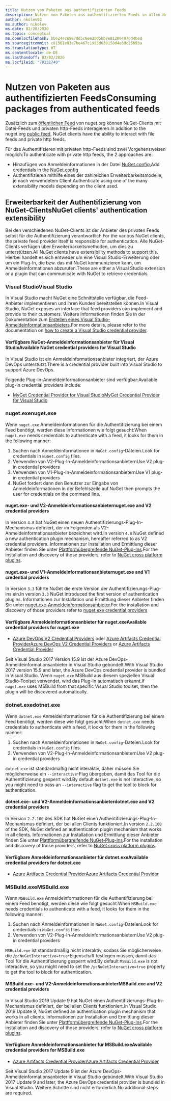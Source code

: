 ```yaml
---
title: Nutzen von Paketen aus authentifizierten Feeds
description: Nutzen von Paketen aus authentifizierten Feeds in allen NuGet-Clientszenarios
author: nkolev92
ms.author: nikolev
ms.date: 02/28/2020
ms.topic: conceptual
ms.openlocfilehash: bb624ec6987dd5c6ee38d5bb7e01200487dd4bed
ms.sourcegitcommit: c81561e93a7be467c1983d639158d4e3dc25b93a
ms.translationtype: HT
ms.contentlocale: de-DE
ms.lasthandoff: 03/02/2020
ms.locfileid: "78231740"
---
```

# <a name="consuming-packages-from-authenticated-feeds"></a><span data-ttu-id="af4ec-103">Nutzen von Paketen aus authentifizierten Feeds</span><span class="sxs-lookup"><span data-stu-id="af4ec-103">Consuming packages from authenticated feeds</span></span>

<span data-ttu-id="af4ec-104">Zusätzlich zum [öffentlichen Feed](https://api.nuget.org/v3/index.json) von nuget.org können NuGet-Clients mit Datei-Feeds und privaten http-Feeds interagieren.</span><span class="sxs-lookup"><span data-stu-id="af4ec-104">In addition to the nuget.org [public feed](https://api.nuget.org/v3/index.json), NuGet clients have the ability to interact with file feeds and private http feeds.</span></span>


<span data-ttu-id="af4ec-105">Für das Authentifizieren mit privaten http-Feeds sind zwei Vorgehensweisen möglich:</span><span class="sxs-lookup"><span data-stu-id="af4ec-105">To authenticate with private http feeds, the 2 approaches are:</span></span>

* <span data-ttu-id="af4ec-106">Hinzufügen von Anmeldeinformationen in der Datei [NuGet.config](../reference/nuget-config-file.md#packagesourcecredentials),</span><span class="sxs-lookup"><span data-stu-id="af4ec-106">Add credentials in the [NuGet.config](../reference/nuget-config-file.md#packagesourcecredentials)</span></span>
* <span data-ttu-id="af4ec-107">Authentifizieren mithilfe eines der zahlreichen Erweiterbarkeitsmodelle, je nach verwendetem Client.</span><span class="sxs-lookup"><span data-stu-id="af4ec-107">Authenticate using one of the many extensibility models depending on the client used.</span></span>

## <a name="nuget-clients-authentication-extensibility"></a><span data-ttu-id="af4ec-108">Erweiterbarkeit der Authentifizierung von NuGet-Clients</span><span class="sxs-lookup"><span data-stu-id="af4ec-108">NuGet clients' authentication extensibility</span></span>

<span data-ttu-id="af4ec-109">Bei den verschiedenen NuGet-Clients ist der Anbieter des privaten Feeds selbst für die Authentifizierung verantwortlich.</span><span class="sxs-lookup"><span data-stu-id="af4ec-109">For the various NuGet clients, the private feed provider itself is responsible for authentication.</span></span>
<span data-ttu-id="af4ec-110">Alle NuGet-Clients verfügen über Erweiterbarkeitsmethoden, um dies zu unterstützen.</span><span class="sxs-lookup"><span data-stu-id="af4ec-110">All NuGet clients have extensibility methods to support this.</span></span> <span data-ttu-id="af4ec-111">Hierbei handelt es sich entweder um eine Visual Studio-Erweiterung oder um ein Plug-In, die bzw. das mit NuGet kommunizieren kann, um Anmeldeinformationen abzurufen.</span><span class="sxs-lookup"><span data-stu-id="af4ec-111">These are either a Visual Studio extension or a plugin that can communicate with NuGet to retrieve credentials.</span></span>

### <a name="visual-studio"></a><span data-ttu-id="af4ec-112">Visual Studio</span><span class="sxs-lookup"><span data-stu-id="af4ec-112">Visual Studio</span></span>

<span data-ttu-id="af4ec-113">In Visual Studio macht NuGet eine Schnittstelle verfügbar, die Feed-Anbieter implementieren und ihren Kunden bereitstellen können.</span><span class="sxs-lookup"><span data-stu-id="af4ec-113">In Visual Studio, NuGet exposes an interface that feed providers can implement and provide to their customers.</span></span> <span data-ttu-id="af4ec-114">Weitere Informationen finden Sie in der Dokumentation zum [Erstellen eines Visual Studio-Anmeldeinformationsanbieters](../reference/extensibility/NuGet-Credential-Providers-for-Visual-Studio.md).</span><span class="sxs-lookup"><span data-stu-id="af4ec-114">For more details, please refer to the documentation on [how to create a Visual Studio credential provider](../reference/extensibility/NuGet-Credential-Providers-for-Visual-Studio.md).</span></span>

#### <a name="available-nuget-credential-providers-for-visual-studio"></a><span data-ttu-id="af4ec-115">Verfügbare NuGet-Anmeldeinformationsanbieter für Visual Studio</span><span class="sxs-lookup"><span data-stu-id="af4ec-115">Available NuGet credential providers for Visual Studio</span></span>

<span data-ttu-id="af4ec-116">In Visual Studio ist ein Anmeldeinformationsanbieter integriert, der Azure DevOps unterstützt.</span><span class="sxs-lookup"><span data-stu-id="af4ec-116">There is a credential provider built into Visual Studio to support Azure DevOps.</span></span>


<span data-ttu-id="af4ec-117">Folgende Plug-In-Anmeldeinformationsanbieter sind verfügbar:</span><span class="sxs-lookup"><span data-stu-id="af4ec-117">Available plug-in credential providers include:</span></span>

* [<span data-ttu-id="af4ec-118">MyGet Credential Provider for Visual Studio</span><span class="sxs-lookup"><span data-stu-id="af4ec-118">MyGet Credential Provider for Visual Studio</span></span>](http://docs.myget.org/docs/reference/credential-provider-for-visual-studio)

### <a name="nugetexe"></a><span data-ttu-id="af4ec-119">nuget.exe</span><span class="sxs-lookup"><span data-stu-id="af4ec-119">nuget.exe</span></span>

<span data-ttu-id="af4ec-120">Wenn `nuget.exe` Anmeldeinformationen für die Authentifizierung bei einem Feed benötigt, werden diese Informationen wie folgt gesucht:</span><span class="sxs-lookup"><span data-stu-id="af4ec-120">When `nuget.exe` needs credentials to authenticate with a feed, it looks for them in the following manner:</span></span>

1. <span data-ttu-id="af4ec-121">Suchen nach Anmeldeinformationen in `NuGet.config`-Dateien.</span><span class="sxs-lookup"><span data-stu-id="af4ec-121">Look for credentials in `NuGet.config` files.</span></span>
1. <span data-ttu-id="af4ec-122">Verwenden von V2-Plug-In-Anmeldeinformationsanbietern</span><span class="sxs-lookup"><span data-stu-id="af4ec-122">Use V2 plug-in credential providers</span></span>
1. <span data-ttu-id="af4ec-123">Verwenden von V1-Plug-In-Anmeldeinformationsanbietern</span><span class="sxs-lookup"><span data-stu-id="af4ec-123">Use V1 plug-in credential providers</span></span>
1. <span data-ttu-id="af4ec-124">NuGet fordert dann den Benutzer zur Eingabe von Anmeldeinformationen in der Befehlszeile auf.</span><span class="sxs-lookup"><span data-stu-id="af4ec-124">NuGet then prompts the user for credentials on the command line.</span></span>

#### <a name="nugetexe-and-v2-credential-providers"></a><span data-ttu-id="af4ec-125">nuget.exe- und V2-Anmeldeinformationsanbieter</span><span class="sxs-lookup"><span data-stu-id="af4ec-125">nuget.exe and V2 credential providers</span></span>

<span data-ttu-id="af4ec-126">In Version `4.8` hat NuGet einen neuen Authentifizierungs-Plug-In-Mechanismus definiert, der im Folgenden als V2-Anmeldeinformationsanbieter bezeichnet wird.</span><span class="sxs-lookup"><span data-stu-id="af4ec-126">In version `4.8` NuGet defined a new authentication plugin mechanism, hereafter referred to as V2 credential providers.</span></span>
<span data-ttu-id="af4ec-127">Informationen zur Installation und Ermittlung dieser Anbieter finden Sie unter [Plattformübergreifende NuGet-Plug-Ins](../reference/extensibility/NuGet-Cross-Platform-Plugins.md#plugin-installation-and-discovery).</span><span class="sxs-lookup"><span data-stu-id="af4ec-127">For the installation and discovery of those providers, refer to [NuGet cross platform plugins](../reference/extensibility/NuGet-Cross-Platform-Plugins.md#plugin-installation-and-discovery).</span></span>

#### <a name="nugetexe-and-v1-credential-providers"></a><span data-ttu-id="af4ec-128">nuget.exe- und V1-Anmeldeinformationsanbieter</span><span class="sxs-lookup"><span data-stu-id="af4ec-128">nuget.exe and V1 credential providers</span></span>

<span data-ttu-id="af4ec-129">In Version `3.3` führte NuGet die erste Version der Authentifizierungs-Plug-ins ein.</span><span class="sxs-lookup"><span data-stu-id="af4ec-129">In version `3.3` NuGet introduced the first version of authentication plugins.</span></span>
<span data-ttu-id="af4ec-130">Informationen zur Installation und Ermittlung dieser Anbieter finden Sie unter [nuget.exe-Anmeldeinformationsanbieter](../reference/extensibility/nuget-exe-Credential-Providers.md#nugetexe-credential-provider-discovery).</span><span class="sxs-lookup"><span data-stu-id="af4ec-130">For the installation and discovery of those providers refer to [nuget.exe credential providers](../reference/extensibility/nuget-exe-Credential-Providers.md#nugetexe-credential-provider-discovery)</span></span>

#### <a name="available-credential-providers-for-nugetexe"></a><span data-ttu-id="af4ec-131">Verfügbare Anmeldeinformationsanbieter für nuget.exe</span><span class="sxs-lookup"><span data-stu-id="af4ec-131">Available credential providers for nuget.exe</span></span>

* <span data-ttu-id="af4ec-132">[Azure DevOps V2 Credential Providers](/azure/devops/artifacts/nuget/nuget-exe?view=azure-devops#add-a-feed-to-nuget-482-or-later) oder [Azure Artifacts Credential Provider](https://github.com/microsoft/artifacts-credprovider)</span><span class="sxs-lookup"><span data-stu-id="af4ec-132">[Azure DevOps V2 Credential Providers](/azure/devops/artifacts/nuget/nuget-exe?view=azure-devops#add-a-feed-to-nuget-482-or-later) or [Azure Artifacts Credential Provider](https://github.com/microsoft/artifacts-credprovider)</span></span>

<span data-ttu-id="af4ec-133">Seit Visual Studio 2017 Version 15.9 ist der Azure DevOps-Anmeldeinformationsanbieter in Visual Studio gebündelt.</span><span class="sxs-lookup"><span data-stu-id="af4ec-133">With Visual Studio 2017 version 15.9 and later, the Azure DevOps credential provider is bundled in Visual Studio.</span></span>
<span data-ttu-id="af4ec-134">Wenn `nuget.exe` MSBuild aus diesem speziellen Visual Studio-Toolset verwendet, wird das Plug-In automatisch erkannt.</span><span class="sxs-lookup"><span data-stu-id="af4ec-134">If `nuget.exe` uses MSBuild from that specific Visual Studio toolset, then the plugin will be discovered automatically.</span></span>

### <a name="dotnetexe"></a><span data-ttu-id="af4ec-135">dotnet.exe</span><span class="sxs-lookup"><span data-stu-id="af4ec-135">dotnet.exe</span></span>

<span data-ttu-id="af4ec-136">Wenn `dotnet.exe` Anmeldeinformationen für die Authentifizierung bei einem Feed benötigt, werden diese wie folgt gesucht:</span><span class="sxs-lookup"><span data-stu-id="af4ec-136">When `dotnet.exe` needs credentials to authenticate with a feed, it looks for them in the following manner:</span></span>

1. <span data-ttu-id="af4ec-137">Suchen nach Anmeldeinformationen in `NuGet.config`-Dateien.</span><span class="sxs-lookup"><span data-stu-id="af4ec-137">Look for credentials in `NuGet.config` files.</span></span>
1. <span data-ttu-id="af4ec-138">Verwenden von V2-Plug-In-Anmeldeinformationsanbietern</span><span class="sxs-lookup"><span data-stu-id="af4ec-138">Use V2 plug-in credential providers</span></span>

<span data-ttu-id="af4ec-139">`dotnet.exe` ist standardmäßig nicht interaktiv, daher müssen Sie möglicherweise ein `--interactive`-Flag übergeben, damit das Tool für die Authentifizierung gesperrt wird.</span><span class="sxs-lookup"><span data-stu-id="af4ec-139">By default `dotnet.exe` is not interactive, so you might need to pass an `--interactive` flag to get the tool to block for authentication.</span></span>

#### <a name="dotnetexe-and-v2-credential-providers"></a><span data-ttu-id="af4ec-140">dotnet.exe- und V2-Anmeldeinformationsanbieter</span><span class="sxs-lookup"><span data-stu-id="af4ec-140">dotnet.exe and V2 credential providers</span></span>

<span data-ttu-id="af4ec-141">In Version `2.2.100` des SDK hat NuGet einen Authentifizierungs-Plug-In-Mechanismus definiert, der bei allen Clients funktioniert.</span><span class="sxs-lookup"><span data-stu-id="af4ec-141">In version `2.2.100` of the SDK, NuGet defined an authentication plugin mechanism that works in all clients.</span></span>
<span data-ttu-id="af4ec-142">Informationen zur Installation und Ermittlung dieser Anbieter finden Sie unter [Plattformübergreifende NuGet-Plug-Ins](../reference/extensibility/NuGet-Cross-Platform-Plugins.md#plugin-installation-and-discovery).</span><span class="sxs-lookup"><span data-stu-id="af4ec-142">For the installation and discovery of those providers, refer to [NuGet cross platform plugins](../reference/extensibility/NuGet-Cross-Platform-Plugins.md#plugin-installation-and-discovery).</span></span>

#### <a name="available-credential-providers-for-dotnetexe"></a><span data-ttu-id="af4ec-143">Verfügbare Anmeldeinformationsanbieter für dotnet.exe</span><span class="sxs-lookup"><span data-stu-id="af4ec-143">Available credential providers for dotnet.exe</span></span>

* [<span data-ttu-id="af4ec-144">Azure Artifacts Credential Provider</span><span class="sxs-lookup"><span data-stu-id="af4ec-144">Azure Artifacts Credential Provider</span></span>](https://github.com/microsoft/artifacts-credprovider)

### <a name="msbuildexe"></a><span data-ttu-id="af4ec-145">MSBuild.exe</span><span class="sxs-lookup"><span data-stu-id="af4ec-145">MSBuild.exe</span></span>

<span data-ttu-id="af4ec-146">Wenn `MSBuild.exe` Anmeldeinformationen für die Authentifizierung bei einem Feed benötigt, werden diese wie folgt gesucht:</span><span class="sxs-lookup"><span data-stu-id="af4ec-146">When `MSBuild.exe` needs credentials to authenticate with a feed, it looks for them in the following manner:</span></span>

1. <span data-ttu-id="af4ec-147">Suchen nach Anmeldeinformationen in `NuGet.config`-Dateien</span><span class="sxs-lookup"><span data-stu-id="af4ec-147">Look for credentials in `NuGet.config` files</span></span>
1. <span data-ttu-id="af4ec-148">Verwenden von V2-Plug-In-Anmeldeinformationsanbietern</span><span class="sxs-lookup"><span data-stu-id="af4ec-148">Use V2 plug-in credential providers</span></span>

<span data-ttu-id="af4ec-149">`MSBuild.exe` ist standardmäßig nicht interaktiv, sodass Sie möglicherweise die `/p:NuGetInteractive=true`-Eigenschaft festlegen müssen, damit das Tool für die Authentifizierung gesperrt wird.</span><span class="sxs-lookup"><span data-stu-id="af4ec-149">By default `MSBuild.exe` is not interactive, so you might need to set the `/p:NuGetInteractive=true` property to get the tool to block for authentication.</span></span>

#### <a name="msbuildexe-and-v2-credential-providers"></a><span data-ttu-id="af4ec-150">MSBuild.exe- und V2-Anmeldeinformationsanbieter</span><span class="sxs-lookup"><span data-stu-id="af4ec-150">MSBuild.exe and V2 credential providers</span></span>

<span data-ttu-id="af4ec-151">In Visual Studio 2019 Update 9 hat NuGet einen Authentifizierungs-Plug-In-Mechanismus definiert, der bei allen Clients funktioniert.</span><span class="sxs-lookup"><span data-stu-id="af4ec-151">In Visual Studio 2019 Update 9, NuGet defined an authentication plugin mechanism that works in all clients.</span></span>
<span data-ttu-id="af4ec-152">Informationen zur Installation und Ermittlung dieser Anbieter finden Sie unter [Plattformübergreifende NuGet-Plug-Ins](../reference/extensibility/NuGet-Cross-Platform-Plugins.md#plugin-installation-and-discovery).</span><span class="sxs-lookup"><span data-stu-id="af4ec-152">For the installation and discovery of those providers, refer to [NuGet cross platform plugins](../reference/extensibility/NuGet-Cross-Platform-Plugins.md#plugin-installation-and-discovery).</span></span>

#### <a name="available-credential-providers-for-msbuildexe"></a><span data-ttu-id="af4ec-153">Verfügbare Anmeldeinformationsanbieter für MSBuild.exe</span><span class="sxs-lookup"><span data-stu-id="af4ec-153">Available credential providers for MSBuild.exe</span></span>

* [<span data-ttu-id="af4ec-154">Azure Artifacts Credential Provider</span><span class="sxs-lookup"><span data-stu-id="af4ec-154">Azure Artifacts Credential Provider</span></span>](https://github.com/microsoft/artifacts-credprovider)

<span data-ttu-id="af4ec-155">Seit Visual Studio 2017 Update 9 ist der Azure DevOps-Anmeldeinformationsanbieter in Visual Studio gebündelt.</span><span class="sxs-lookup"><span data-stu-id="af4ec-155">With Visual Studio 2017 Update 9 and later, the Azure DevOps credential provider is bundled in Visual Studio.</span></span> <span data-ttu-id="af4ec-156">Weitere Schritte sind nicht erforderlich.</span><span class="sxs-lookup"><span data-stu-id="af4ec-156">No additional steps are required.</span></span>
